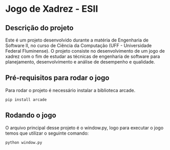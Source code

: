 # Jogo de Xadrez - ESII
## Descrição do projeto
Este é um projeto desenvolvido durante a matéria de Engenharia de Software II, no curso de Ciência da Computação (UFF - Universidade Federal Fluminense). O projeto consiste no desenvolvimento de um jogo de xadrez com o fim de estudar as técnicas de engenharia de software para planejamento, desenvolvimento e análise de desempenho e qualidade.
## Pré-requisitos para rodar o jogo
Para rodar o projeto é necessário instalar a biblioteca arcade. 
```
pip install arcade
```
## Rodando o jogo
O arquivo principal desse projeto é o window.py, logo para executar o jogo temos que utilizar o seguinte comando:
```
python window.py
```